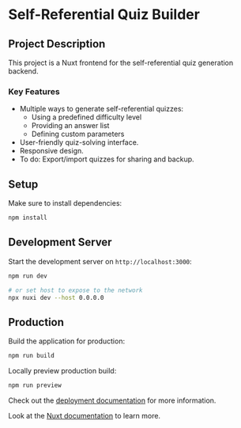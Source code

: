 # Self-Referential Quiz Builder

## Project Description

This project is a Nuxt frontend for the self-referential quiz generation backend.

### Key Features

- Multiple ways to generate self-referential quizzes:
  - Using a predefined difficulty level
  - Providing an answer list
  - Defining custom parameters
- User-friendly quiz-solving interface.
- Responsive design.
- To do: Export/import quizzes for sharing and backup.

## Setup

Make sure to install dependencies:

```bash
npm install
```

## Development Server

Start the development server on `http://localhost:3000`:

```bash
npm run dev

# or set host to expose to the network
npx nuxi dev --host 0.0.0.0
```

## Production

Build the application for production:

```bash
npm run build
```

Locally preview production build:

```bash
npm run preview
```

Check out the [deployment documentation](https://nuxt.com/docs/getting-started/deployment) for more information.

Look at the [Nuxt documentation](https://nuxt.com/docs/getting-started/introduction) to learn more.
